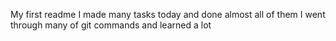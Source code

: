 My first readme
I made many tasks today and done almost all of them
I went through many of git commands and learned a lot
